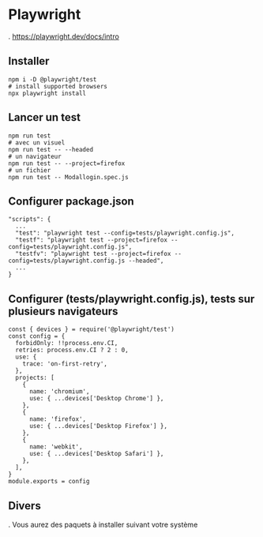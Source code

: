 # Playwright
. https://playwright.dev/docs/intro

## Installer
```
npm i -D @playwright/test
# install supported browsers
npx playwright install
```

## Lancer un test
```
npm run test
# avec un visuel
npm run test -- --headed
# un navigateur
npm run test -- --project=firefox
# un fichier
npm run test -- Modallogin.spec.js
```

## Configurer package.json
```
"scripts": {
  ...
  "test": "playwright test --config=tests/playwright.config.js",
  "testf": "playwright test --project=firefox --config=tests/playwright.config.js",
  "testfv": "playwright test --project=firefox --config=tests/playwright.config.js --headed",
  ...
}
```
## Configurer (tests/playwright.config.js), tests sur plusieurs navigateurs
```
const { devices } = require('@playwright/test')
const config = {
  forbidOnly: !!process.env.CI,
  retries: process.env.CI ? 2 : 0,
  use: {
    trace: 'on-first-retry',
  },
  projects: [
    {
      name: 'chromium',
      use: { ...devices['Desktop Chrome'] },
    },
    {
      name: 'firefox',
      use: { ...devices['Desktop Firefox'] },
    },
    {
      name: 'webkit',
      use: { ...devices['Desktop Safari'] },
    },
  ],
}
module.exports = config
```

## Divers
. Vous aurez des paquets à installer suivant votre système